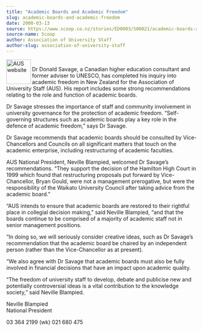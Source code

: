 ```yaml
---
title: "Academic Boards and Academic Freedom"
slug: academic-boards-and-academic-freedom
date: 2000-03-13
source: https://www.scoop.co.nz/stories/ED0003/S00021/academic-boards-and-academic-freedom.htm
source-name: Scoop
author: Association of University Staff
author-slug: association-of-university-staff
---
```


<p><img align="left" width="65" height="65" src="http://www.aus.ac.nz/graphics/auslogo.gif" alt="AUS website" border="0"><br>Dr Donald Savage, a
Canadian higher education consultant and former adviser to
UNESCO, has completed his inquiry into academic freedom in
New Zealand for the Association of University Staff (AUS). 
His report includes some strong recommendations relating to
the role and function of academic boards.</p>

<p>Dr Savage
stresses the importance of staff and community involvement
in university governance for the protection of academic
freedom.  “Self-governing structures such as academic boards
play a key role in the defence of academic freedom,” says Dr
Savage.</p>

<p>Dr Savage recommends that academic boards should
be consulted by Vice-Chancellors and Councils on all
significant matters that touch on the academic enterprise,
including restructuring of academic faculties.</p>

<p>AUS
National President, Neville Blampied, welcomed Dr Savage’s
recommendations. “They support the decision of the Hamilton
High Court in 1999 which found that restructuring proposals
put forward by Vice-Chancellor, Bryan Gould, were not a
management prerogative, but were the responsibility of the
Waikato University Council after taking advice from the
academic board.”</p>

<p>“AUS intends to ensure that
academic boards are restored to their rightful place in
collegial decision making,” said Neville Blampied, “and that
the boards continue to be comprised of a majority of
academic staff not in senior management positions.<p>
<p>“In
doing so, we will seriously consider creative ideas, such as
Dr Savage’s recommendation that the academic board be
chaired by an independent person (rather than the
Vice-Chancellor as at present).</p>

<p>“We also agree with
Dr Savage that academic boards must also be fully involved
in financial decisions that have an impact upon academic
quality.</p>

<p>“The freedom of university staff to
develop, debate and publicise new and potentially
controversial ideas is a vital contribution to the knowledge
society,” said Neville Blampied.</p>



<p>Neville
Blampied<br>National President</p>

<p>03 364 2199  (wk)   021 680
475
<br><p>
         
